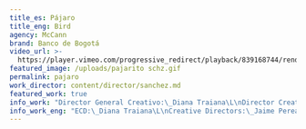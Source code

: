 ```yaml
---
title_es: Pájaro
title_eng: Bird
agency: McCann
brand: Banco de Bogotá
video_url: >-
  https://player.vimeo.com/progressive_redirect/playback/839168744/rendition/1080p/file.mp4?loc=external&log_user=0&signature=d6231a8fe5c29f3a37eb9fafbeee4fbaefc86f26d421f0f5ffc4ec2f3c8564ef
featured_image: /uploads/pajarito schz.gif
permalink: pajaro
work_director: content/director/sanchez.md
featured_work: true
info_work: "Director General Creativo:\_Diana Traiana\L\nDirector Creativo:\_Jaime Perea y Alberto Morales\L\nDirector Fotografía:\_Camilo Monsalve Camo\L\nRedactor:\_Esteban Sierra\nDirector Arte:\_Maria Hernandez\L\nProductor Agencia:\_Patricia Mendez\L\n\nProductor Ejecutivo:\_Camila Botero\L\nSonido:\_Oiga Música\L\nPostProducción:\_Bogotá Post\n"
info_work_eng: "ECD:\_Diana Traiana\L\nCreative Directors:\_Jaime Perea y Alberto Morales\L\nDOP:\_Camilo Monsalve Camo\L\nCopywriter:\_Esteban Sierra\nArt Director:\_Maria Hernandez\L\nAgency Producer:\_Patricia Mendez\L\n\nExecutive Producer:\_Camila Botero\L\nSound:\_Oiga Música\L\nPost Production:\_Bogotá Post\n"
---
```


